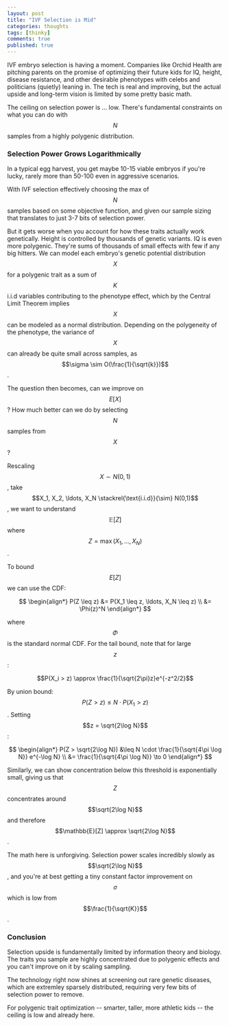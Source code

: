 ```yaml
---
layout: post
title: "IVF Selection is Mid"
categories: thoughts
tags: [thinky]
comments: true
published: true
---
```


IVF embryo selection is having a moment. Companies like Orchid Health are pitching parents on the promise of optimizing their future kids for IQ, height, disease resistance, and other desirable phenotypes with celebs and politicians (quietly) leaning in. The tech is real and improving, but the actual upside and long-term vision is limited by some pretty basic math.

The ceiling on selection power is ... low. There's fundamental constraints on what you can do with $$N$$ samples from a highly polygenic distribution.

### Selection Power Grows Logarithmically

In a typical egg harvest, you get maybe 10-15 viable embryos if you're lucky, rarely more than 50-100 even in aggressive scenarios.

With IVF selection effectively choosing the max of $$N$$ samples based on some objective function, and given our sample sizing that translates to just 3-7 bits of selection power.

But it gets worse when you account for how these traits actually work genetically. Height is controlled by thousands of genetic variants. IQ is even more polygenic. They're sums of thousands of small effects with few if any big hitters. We can model each embryo's genetic potential distribution $$X$$ for a polygenic trait as a sum of $$K$$ i.i.d variables contributing to the phenotype effect, which by the Central Limit Theorem implies $$X$$ can be modeled as a normal distribution. Depending on the polygeneity of the phenotype, the variance of $$X$$ can already be quite small across samples, as $$\sigma \sim O(\frac{1}{\sqrt{k}})$$.

The question then becomes, can we improve on $$E[X]$$? How much better can we do by selecting $$N$$ samples from $$X$$?


Rescaling $$X\sim N(0,1)$$, take $$X_1, X_2, \ldots, X_N \stackrel{\text{i.i.d}}{\sim} N(0,1)$$, we want to understand $$\mathbb{E}[Z]$$ where $$Z = \max(X_1, \ldots, X_N)$$.

To bound $$E[Z]$$ we can use the CDF:

$$
\begin{align*}
P(Z \leq z) &= P(X_1 \leq z, \ldots, X_N \leq z) \\
&= \Phi(z)^N
\end{align*}
$$

where $$\Phi$$ is the standard normal CDF. For the tail bound, note that for large $$z$$:

$$P(X_i > z) \approx \frac{1}{\sqrt{2\pi}z}e^{-z^2/2}$$

By union bound: $$P(Z > z) \leq N \cdot P(X_1 > z)$$. Setting $$z = \sqrt{2\log N}$$:

$$
\begin{align*}
P(Z > \sqrt{2\log N}) &\leq N \cdot \frac{1}{\sqrt{4\pi \log N}} e^{-\log N} \\
&= \frac{1}{\sqrt{4\pi \log N}} \to 0
\end{align*}
$$

Similarly, we can show concentration below this threshold is exponentially small, giving us that $$Z$$ concentrates around $$\sqrt{2\log N}$$ and therefore $$\mathbb{E}[Z] \approx \sqrt{2\log N}$$.

The math here is unforgiving. Selection power scales incredibly slowly as $$\sqrt{2\log N}$$, and you're at best getting a tiny constant factor improvement on $$\sigma$$ which is low from $$\frac{1}{\sqrt{K}}$$.

### Conclusion

Selection upside is fundamentally limited by information theory and biology. The traits you sample are highly concentrated due to polygenic effects and you can't improve on it by scaling sampling.

The technology right now shines at screening out rare genetic diseases, which are extremley sparsely distributed, requiring very few bits of selection power to remove.

For polygenic trait optimization -- smarter, taller, more athletic kids -- the ceiling is low and already here.